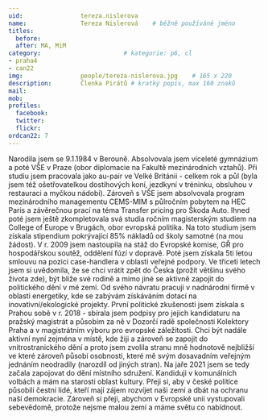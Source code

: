 ```yaml
---
uid:                tereza.nislerova
name:               Tereza Nislerová  	# běžně používáné jméno
titles:
  before: 
  after: MA, MiM
category:                       # kategorie: p6, cl
- praha4
- can22
img: 		        people/tereza-nislerova.jpg    # 165 x 220
description:        Členka Pirátů # kratký popis, max 160 znaků
mail: 
mob: 			
profiles:
  facebook:
  twitter: 
  flickr: 
ordcan22: 7
---
```


Narodila jsem se 9.1.1984 v Berouně. Absolvovala jsem víceleté gymnázium a poté VŠE v Praze (obor diplomacie na Fakultě mezinárodních vztahů). Při studiu jsem pracovala jako au-pair ve Velké Británii - celkem rok a půl (byla jsem též ošetřovatelkou dostihových koní, jezdkyní v tréninku, obsluhou v restauraci a myčkou nádobí). Zároveň s VŠE jsem absolvovala program mezinárodního managementu CEMS-MIM s půlročním pobytem na HEC Paris a závěrečnou prací na téma Transfer pricing pro Škoda Auto. Ihned poté jsem ještě zkompletovala svá studia ročním magisterským studiem na College of Europe v Brugách, obor evropská politika. Na toto studium jsem získala stipendium pokrývající 85% nákladů od školy samotné (na mou žádost).
V r. 2009 jsem nastoupila na stáž do Evropské komise, GŘ pro hospodářskou soutěž, oddělení fúzí v dopravě. Poté jsem získala 5ti letou smlouvu na pozici case-handlera v oblasti veřejné podpory.
Ve třiceti letech jsem si uvědomila, že se chci vrátit zpět do Česka (prožít většinu svého života zde), být blíže své rodině a mimo jiné se aktivně zapojit do politického dění v mé zemi. Od svého návratu pracuji v nadnárodní firmě v oblasti energetiky, kde se zabývám získáváním dotací na inovativní/ekologické projekty.
První politické zkušenosti jsem získala s Prahou sobě v r. 2018 - sbírala jsem podpisy pro jejich kandidaturu na pražský magistrát a působím za ně v Dozorčí radě společnosti Kolektory Praha a v magistrátním výboru pro evropské záležitosti.
Chci být nadále aktivní nyní zejména v místě, kde žiji a zároveň se zapojit do vnitrostranického dění a proto jsem zvolila stranu mně hodnotově nejbližší ve které zároveň působí osobnosti, které mě svým dosavadním veřejným jednáním neodradily (narozdíl od jiných stran). Na jaře 2021 jsem se tedy začala zapojovat do dění místního sdružení. Kandiduji v komunálních volbách a mám na starosti oblast kultury.
Přeji si, aby v české politice působili čestní lidé, kteří mají zájem rozvíjet naši zemi a dbát na ochranu naší demokracie. Zároveň si přeji, abychom v Evropské unii vystupovali sebevědomě, protože nejsme malou zemí a máme světu co nabídnout.

